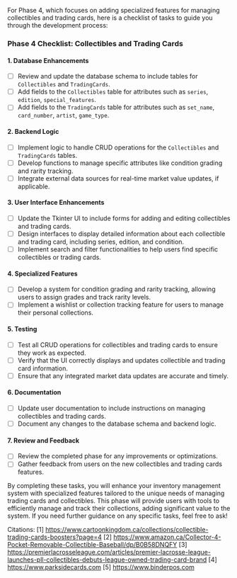 For Phase 4, which focuses on adding specialized features for managing collectibles and trading cards, here is a checklist of tasks to guide you through the development process:

### Phase 4 Checklist: Collectibles and Trading Cards

#### 1. **Database Enhancements**
- [ ] Review and update the database schema to include tables for `Collectibles` and `TradingCards`.
- [ ] Add fields to the `Collectibles` table for attributes such as `series`, `edition`, `special_features`.
- [ ] Add fields to the `TradingCards` table for attributes such as `set_name`, `card_number`, `artist`, `game_type`.

#### 2. **Backend Logic**
- [ ] Implement logic to handle CRUD operations for the `Collectibles` and `TradingCards` tables.
- [ ] Develop functions to manage specific attributes like condition grading and rarity tracking.
- [ ] Integrate external data sources for real-time market value updates, if applicable.

#### 3. **User Interface Enhancements**
- [ ] Update the Tkinter UI to include forms for adding and editing collectibles and trading cards.
- [ ] Design interfaces to display detailed information about each collectible and trading card, including series, edition, and condition.
- [ ] Implement search and filter functionalities to help users find specific collectibles or trading cards.

#### 4. **Specialized Features**
- [ ] Develop a system for condition grading and rarity tracking, allowing users to assign grades and track rarity levels.
- [ ] Implement a wishlist or collection tracking feature for users to manage their personal collections.

#### 5. **Testing**
- [ ] Test all CRUD operations for collectibles and trading cards to ensure they work as expected.
- [ ] Verify that the UI correctly displays and updates collectible and trading card information.
- [ ] Ensure that any integrated market data updates are accurate and timely.

#### 6. **Documentation**
- [ ] Update user documentation to include instructions on managing collectibles and trading cards.
- [ ] Document any changes to the database schema and backend logic.

#### 7. **Review and Feedback**
- [ ] Review the completed phase for any improvements or optimizations.
- [ ] Gather feedback from users on the new collectibles and trading cards features.

By completing these tasks, you will enhance your inventory management system with specialized features tailored to the unique needs of managing trading cards and collectibles. This phase will provide users with tools to efficiently manage and track their collections, adding significant value to the system. If you need further guidance on any specific tasks, feel free to ask!

Citations:
[1] https://www.cartoonkingdom.ca/collections/collectible-trading-cards-boosters?page=4
[2] https://www.amazon.ca/Collector-4-Pocket-Removable-Collectible-Baseball/dp/B0B58DNQFY
[3] https://premierlacrosseleague.com/articles/premier-lacrosse-league-launches-pll-collectibles-debuts-league-owned-trading-card-brand
[4] https://www.parksidecards.com
[5] https://www.binderpos.com